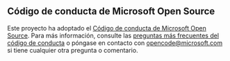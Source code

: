 ## <a name="microsoft-open-source-code-of-conduct"></a>Código de conducta de Microsoft Open Source
Este proyecto ha adoptado el [Código de conducta de Microsoft Open Source](https://opensource.microsoft.com/codeofconduct/).
Para más información, consulte las [preguntas más frecuentes del código de conducta](https://opensource.microsoft.com/codeofconduct/faq/) o póngase en contacto con [opencode@microsoft.com](mailto:opencode@microsoft.com) si tiene cualquier otra pregunta o comentario.